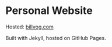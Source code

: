 # Personal Website

Hosted: [billvog.com](https://billvog.com/)

Built with Jekyll, hosted on GitHub Pages.
